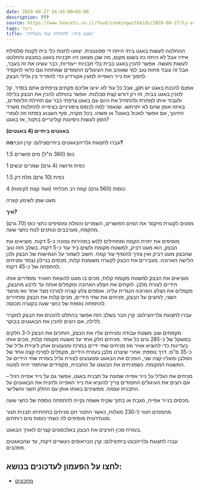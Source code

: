 ```yaml
---
date: 2020-08-27 14:43:00+03:00
description: ???
source: https://www.haaretz.co.il/food/cookingwithkids/2020-08-27/ty-article/0000017f-f8ac-ddde-abff-fceddfff0000
tags: בישול
title: 'באגט ביתי: להתחלת שנה מוצלחת'
---
```


ההחלטה לעשות באגט ביתי היתה די ספונטנית. יצאנו לחנות כלי בית לקנות סלסילת אידוי אבל לא היתה כזו בשום מקום, מה שכן מצאנו היו תבניות באגט במבצע והחלטנו לעשות מעשה. אפשר להכין באגט בבית בלי תבניות ייעודיות, כבר עשינו את זה בעבר, אבל זה עובד פחות טוב למי שאוהב את העיגולים החמודים שמתחת וגם כדאי להקפיד להפוך את נייר האפייה למעין אקורדיון כדי להפריד בין גלילי הבצק.

אמנם להכנת באגט יש תקן, אבל כל עוד לא יגיעו אליכם פקחים צרפתים אתם בסדר. קל להכין באגט בבית, זה רק דורש קצת סבלנות. אפשר בהחלט להכין את הבצק בלילה ולעבוד איתו למחרת ולהתחיל את היום עם באגט צרפתי כבר עם תחילת הלימודים, באיזה אופן שהם לא יתרחשו. שנאמר למה לכסוס ציפורניים בציפייה להחלטת משרד החינוך, אם אפשר לאכול באגט? או משהו. בכל מקרה, סוף השבוע בפתח וזה לגמרי הזמן לעשות ניסיונות קולינריים בתנור, אז באגט?

**באגטים ביתיים (4 באגטים)**

 עברו לתצוגת גלריהבאגטים ביתייםצילום: קרן הבר**מה?**

1.5 כוס (360 מ"ל) מים פושרים

1 כפית גדושה (4 גרם) שמרים יבשים

1.5 כפית (10 גרם) מלח דק

4 כוסות (560 גרם) קמח רב תכליתי (ועוד קצת לקימוח)

מעט שמן לשימון קערה

**איך?**

מוזגים לקערת מיקסר את המים הפושרים, השמרים והמלח ומוסיפים כחצי כוס (70 גרם) מהקמח, מערבבים ונותנים לנוח כחצי שעה.

מוסיפים את יתרת הקמח ומתחילים ללוש במהירות נמוכה כ-5 דקות. מוציאים את הבצק, הוא מעט דביק, למשטח מקומח ולשים ביד עוד כ-5 דקות. בשלב הזה טוב שהבצק מעט דביק ואין צורך להוסיף עוד קמח. חשוב לשמור על הגמישות של הבצק ולכן הלישה הארוכה. מעבירים את הבצק לקערה משומנת קלות, מכסים בניילון נצמד ומניחים להתפחה של כ-45 דקות.

מוציאים את הבצק למשטח מקומח קלות, מכים בו מעט להוצאת האוויר ומסדרים אותו הידיים לצורת מלבן. לוקחים את הצלע הארוכה ומקפלים אותה עד לרבע מהבצק, מקפלים את הצלע הארוכה הנגדית עליה. אוספים צלע קצרה למרכז מצד אחד ואז מהצד השני, לוחצים על הבצק, מניחים את שתי הידיים, מכים קלות את הבצק ומחזירים להתפחה נוספת של כחצי שעה בקערה מכוסה.

 עברו לתצוגת גלריהצילום: קרן הבר בשלב הזה אפשר בהחלט להכניס את הבצק למקרר ללילה, אם רוצים להכין את הבאגטים בבוקר.

מקמחים שוב משטח עבודה ומניחים עליו את הבצק, חותכים את הבצק ל-3 חלקים במשקל של כ-285 גרם כל אחד. מניחים חלק אחד על משטח מקומח קלות, מכים אותו בעדינות כדי להוציא אוויר ואז מניחים שתי ידיים במרכז ומנענעים אותן ליצירת גליל של כ-35 ס"מ. דרך נוספת: אחרי שיצרנו מלבן בעזרת הידיים, מקפלים למרכז קצה אחד של המלבן ומעליו קצה שני, הופכים את הבאגט ומנענעים לצורת גליל בעזרת שתי הידיים על המשטח המקומח. כשמניחים את הבאגט על התבנית, מקפידים שהתפר יהיה למטה.

מניחים את הגליל על נייר אפייה שמונח על תבנית באגט, אפשר גם על נייר אפייה רגיל – אם רוצים את העיגולים החמודים צריך להוציא את נייר האפייה ולהניח את הבאגטים על התבנית עצמה. ממשיכים באותו אופן עם החלק השני והשלישי.

מכסים בנייר אפייה, מגבת או בתוך שקית אשפה נקייה להתפחה נוספת של כחצי שעה.

מחממים תנור ל-230 מעלות, כאשר התנור חם מניחים בתחתיתו תבנית תנור סטנדרטית מוסיפים לה כשתי כוסות מים רותחים.

בעזרת סכין חורצים את הבצק באלכסונים קצרים לאורך הבאגט.

 עברו לתצוגת גלריהבגט ביתיצילום: קרן הבראופים כעשרים דקות, עד שהבאגטים מוזהבים.

לחצו על הפעמון לעדכונים בנושא:
------------------------------

* [מתכונים](/ty-tag/recipes-0000017f-da28-dea8-a77f-de6a4ba50000)